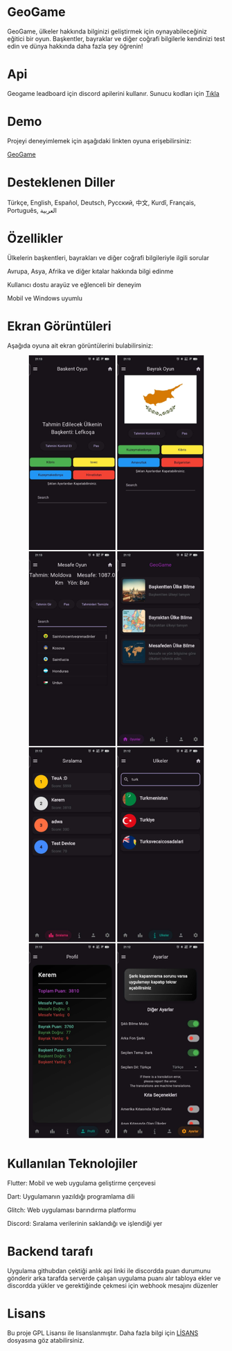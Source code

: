 # GeoGame

GeoGame, ülkeler hakkında bilginizi geliştirmek için oynayabileceğiniz eğitici bir oyun. Başkentler, bayraklar ve diğer coğrafi bilgilerle kendinizi test edin ve dünya hakkında daha fazla şey öğrenin!

# Api

Geogame leadboard için discord apilerini kullanır.
Sunucu kodları için [Tıkla](https://github.com/keremlolgg/geogame-api)

# Demo

Projeyi deneyimlemek için aşağıdaki linkten oyuna erişebilirsiniz:

[GeoGame](https://github.com/keremlolgg/GeoGame/releases/latest)

# Desteklenen Diller

Türkçe, English, Español, Deutsch, Русский, 中文, Kurdî, Français, Português, العربية

# Özellikler

Ülkelerin başkentleri, bayrakları ve diğer coğrafi bilgileriyle ilgili sorular

Avrupa, Asya, Afrika ve diğer kıtalar hakkında bilgi edinme

Kullanıcı dostu arayüz ve eğlenceli bir deneyim

Mobil ve Windows uyumlu


# Ekran Görüntüleri

Aşağıda oyuna ait ekran görüntülerini bulabilirsiniz:

<p align="center">
  <img src="Resimler/baskentoyun.jpg" alt="Oyun Ekranı 1" width="200"/>
  <img src="Resimler/bayrakoyun.jpg" alt="Oyun Ekranı 2" width="200"/>
  <img src="Resimler/mesafeoyun.jpg" alt="Oyun Ekranı 3" width="200"/>
  <img src="Resimler/mainlobi.jpg" alt="Oyun Ekranı 4" width="200"/>
  <img src="Resimler/leadboard.jpg" alt="Oyun Ekranı 5" width="200"/>
  <img src="Resimler/ulkeler.jpg" alt="Oyun Ekranı 6" width="200"/>
  <img src="Resimler/profiles.jpg" alt="Oyun Ekranı 7" width="200"/>
  <img src="Resimler/settings.jpg" alt="Oyun Ekranı 8" width="200"/>


# Kullanılan Teknolojiler

Flutter: Mobil ve web uygulama geliştirme çerçevesi

Dart: Uygulamanın yazıldığı programlama dili

Glitch: Web uygulaması barındırma platformu

Discord: Sıralama verilerinin saklandığı ve işlendiği yer


# Backend tarafı

Uygulama githubdan çektiği anlık api linki ile discordda puan durumunu gönderir arka tarafda serverde çalışan uygulama puanı alır tabloya ekler ve discordda yükler ve gerektiğinde çekmesi için webhook mesajını düzenler

# Lisans

Bu proje GPL Lisansı ile lisanslanmıştır. Daha fazla bilgi için [LİSANS](LICENSE) dosyasına göz atabilirsiniz.

